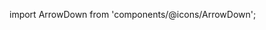 import ArrowDown from 'components/@icons/ArrowDown';

<Icon width={24} height={24} component={ArrowDown} />
